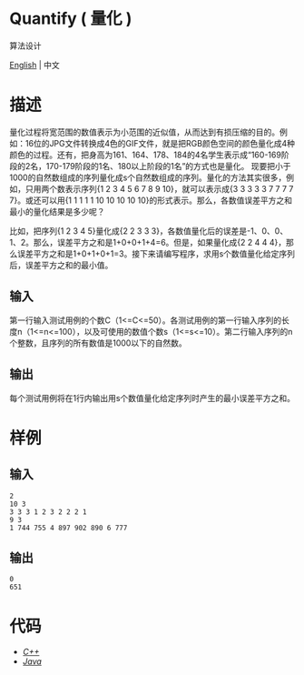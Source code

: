 # Quantify ( 量化 )

算法设计

[English](https://github.com/InnoFang/Quantify/blob/master/README.md) | 中文

# 描述

量化过程将宽范围的数值表示为小范围的近似值，从而达到有损压缩的目的。例如：16位的JPG文件转换成4色的GIF文件，就是把RGB颜色空间的颜色量化成4种颜色的过程。还有，把身高为161、164、178、184的4名学生表示成“160-169阶段的2名，170-179阶段的1名、180以上阶段的1名”的方式也是量化。
现要把小于1000的自然数组成的序列量化成s个自然数组成的序列。量化的方法其实很多，例如，只用两个数表示序列{1 2 3 4 5 6 7 8 9 10}，就可以表示成{3 3 3 3 3 7 7 7 7 7}。或还可以用{1 1 1 1 1 10 10 10 10 10}的形式表示。那么，各数值误差平方之和最小的量化结果是多少呢？

比如，把序列{1 2 3 4 5}量化成{2 2 3 3 3}，各数值量化后的误差是-1、0、0、1、2。那么，误差平方之和是1+0+0+1+4=6。但是，如果量化成{2 2 4 4 4}，那么误差平方之和是1+0+1+0+1=3。接下来请编写程序，求用s个数值量化给定序列后，误差平方之和的最小值。

## 输入

第一行输入测试用例的个数C（1<=C<=50）。各测试用例的第一行输入序列的长度n（1<=n<=100），以及可使用的数值个数s（1<=s<=10）。第二行输入序列的n个整数，且序列的所有数值是1000以下的自然数。

## 输出

每个测试用例将在1行内输出用s个数值量化给定序列时产生的最小误差平方之和。

# 样例

## 输入

```
2
10 3
3 3 3 1 2 3 2 2 2 1
9 3
1 744 755 4 897 902 890 6 777

```

## 输出

```
0
651
```


# 代码

 + [_C++_](https://github.com/InnoFang/Quantify/blob/master/src/code/quantify.cpp)
 + [_Java_](https://github.com/InnoFang/Quantify/blob/master/src/code/Quantify.java)